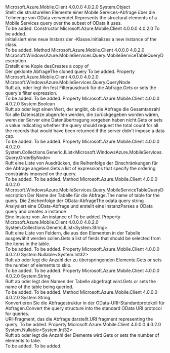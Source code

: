 <Type Name="MobileServiceTableQueryDescription" FullName="Microsoft.WindowsAzure.MobileServices.Query.MobileServiceTableQueryDescription">
  <TypeSignature Language="C#" Value="public sealed class MobileServiceTableQueryDescription" />
  <TypeSignature Language="ILAsm" Value=".class public auto ansi sealed beforefieldinit MobileServiceTableQueryDescription extends System.Object" />
  <TypeSignature Language="DocId" Value="T:Microsoft.WindowsAzure.MobileServices.Query.MobileServiceTableQueryDescription" />
  <TypeSignature Language="VB.NET" Value="Public NotInheritable Class MobileServiceTableQueryDescription" />
  <TypeSignature Language="F#" Value="type MobileServiceTableQueryDescription = class" />
  <AssemblyInfo>
    <AssemblyName>Microsoft.Azure.Mobile.Client</AssemblyName>
    <AssemblyVersion>4.0.0.0</AssemblyVersion>
    <AssemblyVersion>4.0.2.0</AssemblyVersion>
  </AssemblyInfo>
  <Base>
    <BaseTypeName>System.Object</BaseTypeName>
  </Base>
  <Interfaces />
  <Docs>
    <summary>
            <span data-ttu-id="5effa-101">Stellt die strukturellen Elemente einer Mobile Services-Abfrage über die Teilmenge von OData verwendet.</span><span class="sxs-lookup"><span data-stu-id="5effa-101">Represents the structural elements of a Mobile Services query over the subset of OData it uses.</span></span>
            </summary>
    <remarks>To be added.</remarks>
  </Docs>
  <Members>
    <Member MemberName=".ctor">
      <MemberSignature Language="C#" Value="public MobileServiceTableQueryDescription (string tableName);" />
      <MemberSignature Language="ILAsm" Value=".method public hidebysig specialname rtspecialname instance void .ctor(string tableName) cil managed" />
      <MemberSignature Language="DocId" Value="M:Microsoft.WindowsAzure.MobileServices.Query.MobileServiceTableQueryDescription.#ctor(System.String)" />
      <MemberSignature Language="VB.NET" Value="Public Sub New (tableName As String)" />
      <MemberSignature Language="F#" Value="new Microsoft.WindowsAzure.MobileServices.Query.MobileServiceTableQueryDescription : string -&gt; Microsoft.WindowsAzure.MobileServices.Query.MobileServiceTableQueryDescription" Usage="new Microsoft.WindowsAzure.MobileServices.Query.MobileServiceTableQueryDescription tableName" />
      <MemberType>Constructor</MemberType>
      <AssemblyInfo>
        <AssemblyName>Microsoft.Azure.Mobile.Client</AssemblyName>
        <AssemblyVersion>4.0.0.0</AssemblyVersion>
        <AssemblyVersion>4.0.2.0</AssemblyVersion>
      </AssemblyInfo>
      <Parameters>
        <Parameter Name="tableName" Type="System.String" />
      </Parameters>
      <Docs>
        <param name="tableName">To be added.</param>
        <summary>
            <span data-ttu-id="5effa-102">Initialisiert eine neue Instanz der <see cref="T:Microsoft.WindowsAzure.MobileServices.Query.MobileServiceTableQueryDescription" />-Klasse.</span><span class="sxs-lookup"><span data-stu-id="5effa-102">Initializes a new instance of the <see cref="T:Microsoft.WindowsAzure.MobileServices.Query.MobileServiceTableQueryDescription" /> class.</span></span>
            </summary>
        <remarks>To be added.</remarks>
      </Docs>
    </Member>
    <Member MemberName="Clone">
      <MemberSignature Language="C#" Value="public Microsoft.WindowsAzure.MobileServices.Query.MobileServiceTableQueryDescription Clone ();" />
      <MemberSignature Language="ILAsm" Value=".method public hidebysig instance class Microsoft.WindowsAzure.MobileServices.Query.MobileServiceTableQueryDescription Clone() cil managed" />
      <MemberSignature Language="DocId" Value="M:Microsoft.WindowsAzure.MobileServices.Query.MobileServiceTableQueryDescription.Clone" />
      <MemberSignature Language="VB.NET" Value="Public Function Clone () As MobileServiceTableQueryDescription" />
      <MemberSignature Language="F#" Value="member this.Clone : unit -&gt; Microsoft.WindowsAzure.MobileServices.Query.MobileServiceTableQueryDescription" Usage="mobileServiceTableQueryDescription.Clone " />
      <MemberType>Method</MemberType>
      <AssemblyInfo>
        <AssemblyName>Microsoft.Azure.Mobile.Client</AssemblyName>
        <AssemblyVersion>4.0.0.0</AssemblyVersion>
        <AssemblyVersion>4.0.2.0</AssemblyVersion>
      </AssemblyInfo>
      <ReturnValue>
        <ReturnType>Microsoft.WindowsAzure.MobileServices.Query.MobileServiceTableQueryDescription</ReturnType>
      </ReturnValue>
      <Parameters />
      <Docs>
        <summary>
            <span data-ttu-id="5effa-103">Erstellt eine Kopie des<see cref="T:Microsoft.WindowsAzure.MobileServices.Query.MobileServiceTableQueryDescription" /></span><span class="sxs-lookup"><span data-stu-id="5effa-103">Creates a copy of <see cref="T:Microsoft.WindowsAzure.MobileServices.Query.MobileServiceTableQueryDescription" /></span></span></summary>
        <returns><span data-ttu-id="5effa-104">Der geklonte Abfrage</span><span class="sxs-lookup"><span data-stu-id="5effa-104">The cloned query</span></span></returns>
        <remarks>To be added.</remarks>
      </Docs>
    </Member>
    <Member MemberName="Filter">
      <MemberSignature Language="C#" Value="public Microsoft.WindowsAzure.MobileServices.Query.QueryNode Filter { get; set; }" />
      <MemberSignature Language="ILAsm" Value=".property instance class Microsoft.WindowsAzure.MobileServices.Query.QueryNode Filter" />
      <MemberSignature Language="DocId" Value="P:Microsoft.WindowsAzure.MobileServices.Query.MobileServiceTableQueryDescription.Filter" />
      <MemberSignature Language="VB.NET" Value="Public Property Filter As QueryNode" />
      <MemberSignature Language="F#" Value="member this.Filter : Microsoft.WindowsAzure.MobileServices.Query.QueryNode with get, set" Usage="Microsoft.WindowsAzure.MobileServices.Query.MobileServiceTableQueryDescription.Filter" />
      <MemberType>Property</MemberType>
      <AssemblyInfo>
        <AssemblyName>Microsoft.Azure.Mobile.Client</AssemblyName>
        <AssemblyVersion>4.0.0.0</AssemblyVersion>
        <AssemblyVersion>4.0.2.0</AssemblyVersion>
      </AssemblyInfo>
      <ReturnValue>
        <ReturnType>Microsoft.WindowsAzure.MobileServices.Query.QueryNode</ReturnType>
      </ReturnValue>
      <Docs>
        <summary>
            <span data-ttu-id="5effa-105">Ruft ab, oder legt ihn fest Filterausdruck für die Abfrage.</span><span class="sxs-lookup"><span data-stu-id="5effa-105">Gets or sets the query's filter expression.</span></span>
            </summary>
        <value>To be added.</value>
        <remarks>To be added.</remarks>
      </Docs>
    </Member>
    <Member MemberName="IncludeTotalCount">
      <MemberSignature Language="C#" Value="public bool IncludeTotalCount { get; set; }" />
      <MemberSignature Language="ILAsm" Value=".property instance bool IncludeTotalCount" />
      <MemberSignature Language="DocId" Value="P:Microsoft.WindowsAzure.MobileServices.Query.MobileServiceTableQueryDescription.IncludeTotalCount" />
      <MemberSignature Language="VB.NET" Value="Public Property IncludeTotalCount As Boolean" />
      <MemberSignature Language="F#" Value="member this.IncludeTotalCount : bool with get, set" Usage="Microsoft.WindowsAzure.MobileServices.Query.MobileServiceTableQueryDescription.IncludeTotalCount" />
      <MemberType>Property</MemberType>
      <AssemblyInfo>
        <AssemblyName>Microsoft.Azure.Mobile.Client</AssemblyName>
        <AssemblyVersion>4.0.0.0</AssemblyVersion>
        <AssemblyVersion>4.0.2.0</AssemblyVersion>
      </AssemblyInfo>
      <ReturnValue>
        <ReturnType>System.Boolean</ReturnType>
      </ReturnValue>
      <Docs>
        <summary>
            <span data-ttu-id="5effa-106">Ruft ab oder legt einen Wert, der angibt, ob die Abfrage die Gesamtanzahl für alle Datensätze abgerufen werden, die zurückgegeben worden wären, wenn der Server eine Datenübertragung vorgeben haben nicht.</span><span class="sxs-lookup"><span data-stu-id="5effa-106">Gets or sets a value indicating whether the query should request the total count for all the records that would have been returned if the server didn't impose a data cap.</span></span>
            </summary>
        <value>To be added.</value>
        <remarks>To be added.</remarks>
      </Docs>
    </Member>
    <Member MemberName="Ordering">
      <MemberSignature Language="C#" Value="public System.Collections.Generic.IList&lt;Microsoft.WindowsAzure.MobileServices.Query.OrderByNode&gt; Ordering { get; }" />
      <MemberSignature Language="ILAsm" Value=".property instance class System.Collections.Generic.IList`1&lt;class Microsoft.WindowsAzure.MobileServices.Query.OrderByNode&gt; Ordering" />
      <MemberSignature Language="DocId" Value="P:Microsoft.WindowsAzure.MobileServices.Query.MobileServiceTableQueryDescription.Ordering" />
      <MemberSignature Language="VB.NET" Value="Public ReadOnly Property Ordering As IList(Of OrderByNode)" />
      <MemberSignature Language="F#" Value="member this.Ordering : System.Collections.Generic.IList&lt;Microsoft.WindowsAzure.MobileServices.Query.OrderByNode&gt;" Usage="Microsoft.WindowsAzure.MobileServices.Query.MobileServiceTableQueryDescription.Ordering" />
      <MemberType>Property</MemberType>
      <AssemblyInfo>
        <AssemblyName>Microsoft.Azure.Mobile.Client</AssemblyName>
        <AssemblyVersion>4.0.0.0</AssemblyVersion>
        <AssemblyVersion>4.0.2.0</AssemblyVersion>
      </AssemblyInfo>
      <ReturnValue>
        <ReturnType>System.Collections.Generic.IList&lt;Microsoft.WindowsAzure.MobileServices.Query.OrderByNode&gt;</ReturnType>
      </ReturnValue>
      <Docs>
        <summary>
            <span data-ttu-id="5effa-107">Ruft eine Liste von Ausdrücken, die Reihenfolge der Einschränkungen für die Abfrage angeben.</span><span class="sxs-lookup"><span data-stu-id="5effa-107">Gets a list of expressions that specify the ordering constraints imposed on the query.</span></span>
            </summary>
        <value>To be added.</value>
        <remarks>To be added.</remarks>
      </Docs>
    </Member>
    <Member MemberName="Parse">
      <MemberSignature Language="C#" Value="public static Microsoft.WindowsAzure.MobileServices.Query.MobileServiceTableQueryDescription Parse (string tableName, string query);" />
      <MemberSignature Language="ILAsm" Value=".method public static hidebysig class Microsoft.WindowsAzure.MobileServices.Query.MobileServiceTableQueryDescription Parse(string tableName, string query) cil managed" />
      <MemberSignature Language="DocId" Value="M:Microsoft.WindowsAzure.MobileServices.Query.MobileServiceTableQueryDescription.Parse(System.String,System.String)" />
      <MemberSignature Language="VB.NET" Value="Public Shared Function Parse (tableName As String, query As String) As MobileServiceTableQueryDescription" />
      <MemberSignature Language="F#" Value="static member Parse : string * string -&gt; Microsoft.WindowsAzure.MobileServices.Query.MobileServiceTableQueryDescription" Usage="Microsoft.WindowsAzure.MobileServices.Query.MobileServiceTableQueryDescription.Parse (tableName, query)" />
      <MemberType>Method</MemberType>
      <AssemblyInfo>
        <AssemblyName>Microsoft.Azure.Mobile.Client</AssemblyName>
        <AssemblyVersion>4.0.0.0</AssemblyVersion>
        <AssemblyVersion>4.0.2.0</AssemblyVersion>
      </AssemblyInfo>
      <ReturnValue>
        <ReturnType>Microsoft.WindowsAzure.MobileServices.Query.MobileServiceTableQueryDescription</ReturnType>
      </ReturnValue>
      <Parameters>
        <Parameter Name="tableName" Type="System.String" />
        <Parameter Name="query" Type="System.String" />
      </Parameters>
      <Docs>
        <param name="tableName"><span data-ttu-id="5effa-108">Der Name der Tabelle für die Abfrage.</span><span class="sxs-lookup"><span data-stu-id="5effa-108">The name of table for the query.</span></span></param>
        <param name="query"><span data-ttu-id="5effa-109">Die Zeichenfolge der OData-Abfrage</span><span class="sxs-lookup"><span data-stu-id="5effa-109">The odata query string</span></span></param>
        <summary>
            <span data-ttu-id="5effa-110">Analysiert eine OData-Abfrage und erstellt eine <see cref="T:Microsoft.WindowsAzure.MobileServices.Query.MobileServiceTableQueryDescription" /> Instanz</span><span class="sxs-lookup"><span data-stu-id="5effa-110">Parses a OData query and creates a <see cref="T:Microsoft.WindowsAzure.MobileServices.Query.MobileServiceTableQueryDescription" /> instance</span></span>
            </summary>
        <returns><span data-ttu-id="5effa-111">Eine Instanz von <see cref="T:Microsoft.WindowsAzure.MobileServices.Query.MobileServiceTableQueryDescription" />.</span><span class="sxs-lookup"><span data-stu-id="5effa-111">An instance of <see cref="T:Microsoft.WindowsAzure.MobileServices.Query.MobileServiceTableQueryDescription" /></span></span></returns>
        <remarks>To be added.</remarks>
      </Docs>
    </Member>
    <Member MemberName="Selection">
      <MemberSignature Language="C#" Value="public System.Collections.Generic.IList&lt;string&gt; Selection { get; }" />
      <MemberSignature Language="ILAsm" Value=".property instance class System.Collections.Generic.IList`1&lt;string&gt; Selection" />
      <MemberSignature Language="DocId" Value="P:Microsoft.WindowsAzure.MobileServices.Query.MobileServiceTableQueryDescription.Selection" />
      <MemberSignature Language="VB.NET" Value="Public ReadOnly Property Selection As IList(Of String)" />
      <MemberSignature Language="F#" Value="member this.Selection : System.Collections.Generic.IList&lt;string&gt;" Usage="Microsoft.WindowsAzure.MobileServices.Query.MobileServiceTableQueryDescription.Selection" />
      <MemberType>Property</MemberType>
      <AssemblyInfo>
        <AssemblyName>Microsoft.Azure.Mobile.Client</AssemblyName>
        <AssemblyVersion>4.0.0.0</AssemblyVersion>
        <AssemblyVersion>4.0.2.0</AssemblyVersion>
      </AssemblyInfo>
      <ReturnValue>
        <ReturnType>System.Collections.Generic.IList&lt;System.String&gt;</ReturnType>
      </ReturnValue>
      <Docs>
        <summary>
            <span data-ttu-id="5effa-112">Ruft eine Liste von Feldern, die aus den Elementen in der Tabelle ausgewählt werden sollen.</span><span class="sxs-lookup"><span data-stu-id="5effa-112">Gets a list of fields that should be selected from the items in the table.</span></span>
            </summary>
        <value>To be added.</value>
        <remarks>To be added.</remarks>
      </Docs>
    </Member>
    <Member MemberName="Skip">
      <MemberSignature Language="C#" Value="public Nullable&lt;int&gt; Skip { get; set; }" />
      <MemberSignature Language="ILAsm" Value=".property instance valuetype System.Nullable`1&lt;int32&gt; Skip" />
      <MemberSignature Language="DocId" Value="P:Microsoft.WindowsAzure.MobileServices.Query.MobileServiceTableQueryDescription.Skip" />
      <MemberSignature Language="VB.NET" Value="Public Property Skip As Nullable(Of Integer)" />
      <MemberSignature Language="F#" Value="member this.Skip : Nullable&lt;int&gt; with get, set" Usage="Microsoft.WindowsAzure.MobileServices.Query.MobileServiceTableQueryDescription.Skip" />
      <MemberType>Property</MemberType>
      <AssemblyInfo>
        <AssemblyName>Microsoft.Azure.Mobile.Client</AssemblyName>
        <AssemblyVersion>4.0.0.0</AssemblyVersion>
        <AssemblyVersion>4.0.2.0</AssemblyVersion>
      </AssemblyInfo>
      <ReturnValue>
        <ReturnType>System.Nullable&lt;System.Int32&gt;</ReturnType>
      </ReturnValue>
      <Docs>
        <summary>
            <span data-ttu-id="5effa-113">Ruft ab oder legt die Anzahl der zu überspringenden Elemente.</span><span class="sxs-lookup"><span data-stu-id="5effa-113">Gets or sets the number of elements to skip.</span></span>
            </summary>
        <value>To be added.</value>
        <remarks>To be added.</remarks>
      </Docs>
    </Member>
    <Member MemberName="TableName">
      <MemberSignature Language="C#" Value="public string TableName { get; }" />
      <MemberSignature Language="ILAsm" Value=".property instance string TableName" />
      <MemberSignature Language="DocId" Value="P:Microsoft.WindowsAzure.MobileServices.Query.MobileServiceTableQueryDescription.TableName" />
      <MemberSignature Language="VB.NET" Value="Public ReadOnly Property TableName As String" />
      <MemberSignature Language="F#" Value="member this.TableName : string" Usage="Microsoft.WindowsAzure.MobileServices.Query.MobileServiceTableQueryDescription.TableName" />
      <MemberType>Property</MemberType>
      <AssemblyInfo>
        <AssemblyName>Microsoft.Azure.Mobile.Client</AssemblyName>
        <AssemblyVersion>4.0.0.0</AssemblyVersion>
        <AssemblyVersion>4.0.2.0</AssemblyVersion>
      </AssemblyInfo>
      <ReturnValue>
        <ReturnType>System.String</ReturnType>
      </ReturnValue>
      <Docs>
        <summary>
            <span data-ttu-id="5effa-114">Ruft ab oder legt den Namen der Tabelle abgefragt wird.</span><span class="sxs-lookup"><span data-stu-id="5effa-114">Gets or sets the name of the table being queried.</span></span>
            </summary>
        <value>To be added.</value>
        <remarks>To be added.</remarks>
      </Docs>
    </Member>
    <Member MemberName="ToODataString">
      <MemberSignature Language="C#" Value="public string ToODataString ();" />
      <MemberSignature Language="ILAsm" Value=".method public hidebysig instance string ToODataString() cil managed" />
      <MemberSignature Language="DocId" Value="M:Microsoft.WindowsAzure.MobileServices.Query.MobileServiceTableQueryDescription.ToODataString" />
      <MemberSignature Language="VB.NET" Value="Public Function ToODataString () As String" />
      <MemberSignature Language="F#" Value="member this.ToODataString : unit -&gt; string" Usage="mobileServiceTableQueryDescription.ToODataString " />
      <MemberType>Method</MemberType>
      <AssemblyInfo>
        <AssemblyName>Microsoft.Azure.Mobile.Client</AssemblyName>
        <AssemblyVersion>4.0.0.0</AssemblyVersion>
        <AssemblyVersion>4.0.2.0</AssemblyVersion>
      </AssemblyInfo>
      <ReturnValue>
        <ReturnType>System.String</ReturnType>
      </ReturnValue>
      <Parameters />
      <Docs>
        <summary>
            <span data-ttu-id="5effa-115">Konvertieren Sie die Abfragestruktur in der OData-URI-Standardprotokoll für Abfragen.</span><span class="sxs-lookup"><span data-stu-id="5effa-115">Convert the query structure into the standard OData URI protocol for queries.</span></span>
            </summary>
        <returns>
            <span data-ttu-id="5effa-116">URI-Fragment, das die Abfrage darstellt.</span><span class="sxs-lookup"><span data-stu-id="5effa-116">URI fragment representing the query.</span></span>
            </returns>
        <remarks>To be added.</remarks>
      </Docs>
    </Member>
    <Member MemberName="Top">
      <MemberSignature Language="C#" Value="public Nullable&lt;int&gt; Top { get; set; }" />
      <MemberSignature Language="ILAsm" Value=".property instance valuetype System.Nullable`1&lt;int32&gt; Top" />
      <MemberSignature Language="DocId" Value="P:Microsoft.WindowsAzure.MobileServices.Query.MobileServiceTableQueryDescription.Top" />
      <MemberSignature Language="VB.NET" Value="Public Property Top As Nullable(Of Integer)" />
      <MemberSignature Language="F#" Value="member this.Top : Nullable&lt;int&gt; with get, set" Usage="Microsoft.WindowsAzure.MobileServices.Query.MobileServiceTableQueryDescription.Top" />
      <MemberType>Property</MemberType>
      <AssemblyInfo>
        <AssemblyName>Microsoft.Azure.Mobile.Client</AssemblyName>
        <AssemblyVersion>4.0.0.0</AssemblyVersion>
        <AssemblyVersion>4.0.2.0</AssemblyVersion>
      </AssemblyInfo>
      <ReturnValue>
        <ReturnType>System.Nullable&lt;System.Int32&gt;</ReturnType>
      </ReturnValue>
      <Docs>
        <summary>
            <span data-ttu-id="5effa-117">Ruft ab oder legt die Anzahl der Elemente wird.</span><span class="sxs-lookup"><span data-stu-id="5effa-117">Gets or sets the number of elements to take.</span></span>
            </summary>
        <value>To be added.</value>
        <remarks>To be added.</remarks>
      </Docs>
    </Member>
  </Members>
</Type>